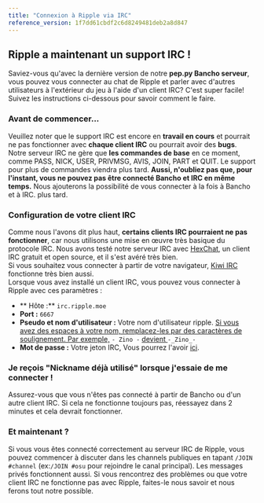 ```yaml
---
title: "Connexion à Ripple via IRC"
reference_version: 1f7dd61cbdf2c6d8249481deb2a8d847
---
```

## Ripple a maintenant un support IRC !
Saviez-vous qu'avec la dernière version de notre **pep.py Bancho serveur**, vous pouvez vous connecter au chat de Ripple et parler avec d'autres utilisateurs à l'extérieur du jeu à l'aide d'un client IRC?
C'est super facile! Suivez les instructions ci-dessous pour savoir comment le faire.

### Avant de commencer...
Veuillez noter que le support IRC est encore en **travail en cours** et pourrait ne pas fonctionner avec **chaque client IRC** ou pourrait avoir des **bugs**.
Notre serveur IRC ne gère que **les commandes de base** en ce moment, comme PASS, NICK, USER, PRIVMSG, AVIS, JOIN, PART et QUIT.
Le support pour plus de commandes viendra plus tard. 
**Aussi, n'oubliez pas que, pour l'instant, vous ne pouvez pas être connecté Bancho et IRC en même temps.** Nous ajouterons la possibilité de vous connecter à la fois à Bancho et à IRC. plus tard.

### Configuration de votre client IRC
Comme nous l'avons dit plus haut, **certains clients IRC pourraient ne pas fonctionner**, car nous utilisons une mise en œuvre très basique du protocole IRC. 
Nous avons testé notre serveur IRC avec [HexChat](https://hexchat.github.io), un client IRC gratuit et open source, et il s'est avéré très bien.  
Si vous souhaitez vous connecter à partir de votre navigateur, [Kiwi IRC](https://kiwiirc.com/) fonctionne très bien aussi.
<br>
Lorsque vous avez installé un client IRC, vous pouvez vous connecter à Ripple avec ces paramètres :

- ** Hôte :** `irc.ripple.moe`  
- **Port :** `6667`  
- **Pseudo et nom d'utilisateur :** Votre nom d'utilisateur ripple. <u>Si vous avez des espaces à votre nom, remplacez-les par des caractères de soulignement. Par exemple,</u> `- Zino -` <u>devient </u>`-_Zino_-`
- **Mot de passe :** Votre jeton IRC, Vous pourrez l'avoir [ici](/irc).    

### Je reçois "Nickname déjà utilisé" lorsque j'essaie de me connecter !
Assurez-vous que vous n'êtes pas connecté à partir de Bancho ou d'un autre client IRC. Si cela ne fonctionne toujours pas, réessayez dans 2 minutes et cela devrait fonctionner.

### Et maintenant ?
Si vous vous êtes connecté correctement au serveur IRC de Ripple, vous pouvez commencer à discuter dans les channels publiques en tapant `/JOIN #channel`  (ex:`/JOIN #osu` pour rejoindre le canal principal). Les messages privés fonctionnent aussi. Si vous rencontrez des problèmes ou que votre client IRC ne fonctionne pas avec Ripple, faites-le nous savoir et nous ferons tout notre possible.

